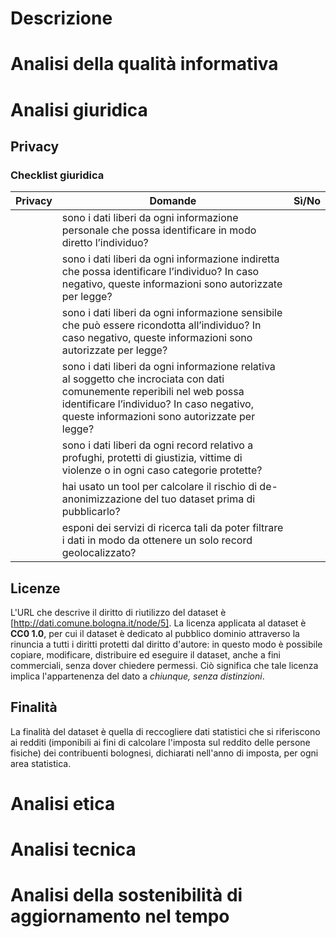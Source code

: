 # Descrizione
# Analisi della qualità informativa
## 
# Analisi giuridica
## Privacy
### Checklist giuridica
| **Privacy** | Domande | Sì/No |
| ----------- | --------| ------|
| | sono i dati liberi da ogni informazione                         personale che possa identificare in modo                        diretto l’individuo?| |
| | sono i dati liberi da ogni informazione indiretta che           possa identificare l’individuo? In caso negativo, queste        informazioni sono autorizzate per legge?| |
| | sono i dati liberi da ogni informazione sensibile che può essere ricondotta all’individuo? In caso negativo, queste informazioni sono autorizzate per legge? | |
| | sono i dati liberi da ogni informazione relativa al soggetto che incrociata con dati comunemente reperibili nel web possa identificare l’individuo? In caso negativo, queste informazioni sono autorizzate per legge? | |
| | sono i dati liberi da ogni record relativo a profughi, protetti di giustizia, vittime di violenze o in ogni caso categorie protette? | |
| | hai usato un tool per calcolare il rischio di de-anonimizzazione del tuo dataset prima di pubblicarlo? | |
| | esponi dei servizi di ricerca tali da poter filtrare i dati in modo da ottenere un solo record geolocalizzato? | |
## Licenze
L'URL che descrive il diritto di riutilizzo del dataset è [http://dati.comune.bologna.it/node/5]. La licenza applicata al dataset è **CC0 1.0**, per cui il dataset è dedicato al pubblico dominio attraverso la rinuncia a tutti i diritti protetti dal diritto d'autore: in questo modo è possibile copiare, modificare, distribuire ed eseguire il dataset, anche a fini commerciali, senza dover chiedere permessi. Ciò significa che tale licenza implica l'appartenenza del dato a *chiunque, senza distinzioni*.
## Finalità
La finalità del dataset è quella di reccogliere dati statistici che si riferiscono ai redditi (imponibili ai fini di calcolare l'imposta sul reddito delle persone fisiche) dei contribuenti bolognesi, dichiarati nell'anno di imposta, per ogni area statistica.

# Analisi etica
# Analisi tecnica
# Analisi della sostenibilità di aggiornamento nel tempo